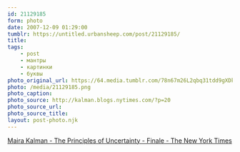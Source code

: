 ```yaml
---
id: 21129185
form: photo
date: 2007-12-09 01:29:00
tumblr: https://untitled.urbansheep.com/post/21129185/
title:
tags:
    - post
    - мантры
    - картинки
    - буквы
photo_original_url: https://64.media.tumblr.com/78n67m26L2qbq31tdd9gXDkU_640.png
photo: /media/21129185.png
photo_caption: 
photo_source: http://kalman.blogs.nytimes.com/?p=20
photo_source_url:
photo_source_title:
layout: post-photo.njk
---
```


<p><a href="http://kalman.blogs.nytimes.com/?p=20">Maira Kalman - The Principles of Uncertainty - Finale - The New York Times</a></p>
